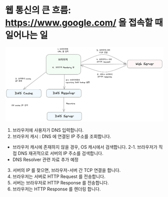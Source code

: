 # 웹 통신의 큰 흐름: https://www.google.com/ 을 접속할 때 일어나는 일
![웹통신흐름차트.png](web-flowchart.png)
1. 브라우저에 사용자가 DNS 입력합니다.  
2. 브라우저 캐시 : DNS 에 연결된 IP 주소를 조회합니다.
- 브라우저 캐시에 존재하지 않을 경우, OS 캐시에서 검색합니다. 
2-1. 브라우저가 직접 DNS 재귀적으로 서버의 IP 주소를 검색합니다. 
- DNS Resolver 관련 자료 추가 예정
3. 서버의 IP 를 찾으면, 브라우저-서버 간 TCP 연결을 합니다.
4. 브라우저는 서버로 HTTP Request 를 전송합니다. 
5. 서버는 브라우저로 HTTP Response 를 전송합니다. 
6. 브라우저는 HTTP Response 를 렌더링 합니다. 